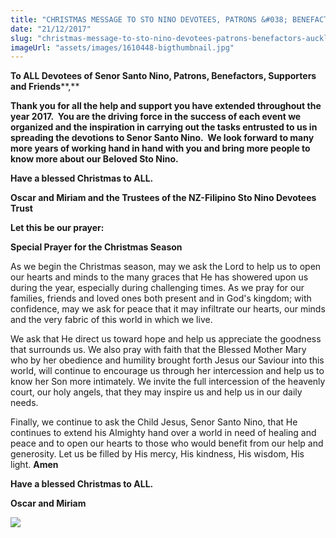 ```yaml
---
title: "CHRISTMAS MESSAGE TO STO NINO DEVOTEES, PATRONS &#038; BENEFACTORS  Auckland, NZ"
date: "21/12/2017"
slug: "christmas-message-to-sto-nino-devotees-patrons-benefactors-auckland-nz"
imageUrl: "assets/images/1610448-bigthumbnail.jpg"
---
```


**To ALL Devotees of Senor Santo Nino, Patrons, Benefactors, Supporters and Friends****,**

**Thank you for all the help and support you have extended throughout the year 2017.  You are the driving force in the success of each event we organized and the inspiration in carrying out the tasks entrusted to us in spreading the devotions to Senor Santo Nino.  We look forward to many more years of working hand in hand with you and bring more people to know more about our Beloved Sto Nino.**

**Have a blessed Christmas to ALL.**

**Oscar and Miriam and the Trustees of the NZ-Filipino Sto Nino Devotees Trust**

**Let this be our prayer:**

**Special Prayer for the Christmas Season**

As we begin the Christmas season, may we ask the Lord to help us to open our hearts and minds to the many graces that He has showered upon us during the year, especially during challenging times. As we pray for our families, friends and loved ones both present and in God's kingdom; with confidence, may we ask for peace that it may infiltrate our hearts, our minds and the very fabric of this world in which we live.

We ask that He direct us toward hope and help us appreciate the goodness that surrounds us. We also pray with faith that the Blessed Mother Mary who by her obedience and humility brought forth Jesus our Saviour into this world, will continue to encourage us through her intercession and help us to know her Son more intimately. We invite the full intercession of the heavenly court, our holy angels, that they may inspire us and help us in our daily needs.

Finally, we continue to ask the Child Jesus, Senor Santo Nino, that He continues to extend his Almighty hand over a world in need of healing and peace and to open our hearts to those who would benefit from our help and generosity. Let us be filled by His mercy, His kindness, His wisdom, His light. **Amen**

**Have a blessed Christmas to ALL.**

**Oscar and Miriam**

![](https://i0.wp.com/santonino-nz.org/wp-content/uploads/2017/12/1610448-bigthumbnail.jpg?resize=450%2C337)